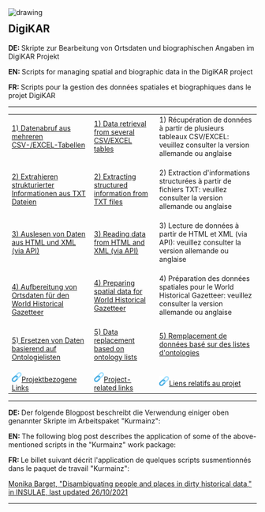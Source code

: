 <img src="https://github.com/ieg-dhr/DigiKAR/blob/main/DigiKAR_logo-small.png" alt="drawing" width="180" style="padding=10px" align="left"/>

<h2>DigiKAR</h2>

<p><strong>DE: </strong>Skripte zur Bearbeitung von Ortsdaten und biographischen Angaben im DigiKAR Projekt</p>
<p><strong>EN: </strong>Scripts for managing spatial and biographic data in the DigiKAR project</p>
<p><strong>FR: </strong>Scripts pour la gestion des données spatiales et biographiques dans le projet DigiKAR</p>

<hr>

 <table width="100%">
  <tr>
    <td><a href="https://ieg-dhr.github.io/DigiKAR/CSV-EXCEL_de.html">1) Datenabruf aus mehreren CSV-/EXCEL-Tabellen</a><br><br></td>
    <td><a href="https://ieg-dhr.github.io/DigiKAR/CSV-EXCEL_en.html">1) Data retrieval from several CSV/EXCEL tables</a><br><br></td>
    <td>1) Récupération de données à partir de plusieurs tableaux CSV/EXCEL: veuillez consulter la version allemande ou anglaise<br><br></td>
  </tr>
  <tr>
    <td><a href="https://ieg-dhr.github.io/DigiKAR/TXT_de.html">2) Extrahieren strukturierter Informationen aus TXT Dateien</a><br><br></td>
    <td><a href="https://ieg-dhr.github.io/DigiKAR/TXT_en.html">2) Extracting structured information from TXT files</a><br><br></td>
    <td>2) Extraction d'informations structurées à partir de fichiers TXT: veuillez consulter la version allemande ou anglaise<br><br></td>
  </tr>
   <tr>
    <td><a href="https://ieg-dhr.github.io/DigiKAR/XML_de.html">3) Auslesen von Daten aus HTML und XML (via API)</a><br><br></td>
    <td><a href="https://ieg-dhr.github.io/DigiKAR/XML_en.html">3) Reading data from HTML and XML (via API)</a><br><br></td>
    <td>3) Lecture de données à partir de HTML et XML (via API): veuillez consulter la version allemande ou anglaise<br><br></td>
  </tr>
  <tr>
    <td><a href="https://ieg-dhr.github.io/DigiKAR/WHG_de.html">4) Aufbereitung von Ortsdaten für den World Historical Gazetteer</a></td>
    <td><a href="https://ieg-dhr.github.io/DigiKAR/WHG_en.html">4) Preparing spatial data for World Historical Gazetteer</a><br><br></td>
    <td>4) Préparation des données spatiales pour le World Historical Gazetteer: veuillez consulter la version allemande ou anglaise<br><br></td>
  </tr>
  <tr>
    <td><a href="https://ieg-dhr.github.io/DigiKAR/MAPPING_de.html">5) Ersetzen von Daten basierend auf Ontologielisten</a></td>
    <td><a href="https://ieg-dhr.github.io/DigiKAR/MAPPING_en.html">5) Data replacement based on ontology lists</a><br><br></td>
    <td><a href="https://ieg-dhr.github.io/DigiKAR/MAPPING_fr.html">5) Remplacement de données basé sur des listes d'ontologies</a><br><br></td>
  </tr>
  <tr>
    <td><img src="./links.png" alt="drawing" width="20" style="padding=10px"/><a href="https://ieg-dhr.github.io/DigiKAR/LINKS_de.html">Projektbezogene Links</a></td>
    <td><img src="./links.png" alt="drawing" width="20" style="padding=10px"/><a href="https://ieg-dhr.github.io/DigiKAR/LINKS_en.html">Project-related links</a></td>
    <td><img src="./links.png" alt="drawing" width="20" style="padding=10px"/><a href="https://ieg-dhr.github.io/DigiKAR/LINKS_fr.html">Liens relatifs au projet</a></td>
  </tr>
</table> 

<hr>

<p><strong>DE: </strong>Der folgende Blogpost beschreibt die Verwendung einiger oben genannter Skripte im Arbeitspaket "Kurmainz":</p>
<p><strong>EN: </strong>The following blog post describes the application of some of the above-mentioned scripts in the "Kurmainz" work package:</p>
<p><strong>FR: </strong>Le billet suivant décrit l'application de quelques scripts susmentionnés dans le paquet de travail "Kurmainz":</p>

[Monika Barget, "Disambiguating people and places in dirty historical data," in INSULAE, last updated 26/10/2021](https://insulae.hypotheses.org/333)

<hr>
